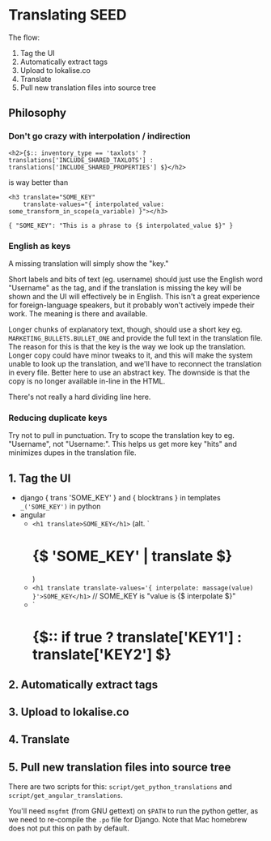 # Translating SEED

The flow:

1. Tag the UI
2. Automatically extract tags
3. Upload to lokalise.co
4. Translate
5. Pull new translation files into source tree

## Philosophy

### Don't go crazy with interpolation / indirection

```
<h2>{$:: inventory_type == 'taxlots' ? translations['INCLUDE_SHARED_TAXLOTS'] : translations['INCLUDE_SHARED_PROPERTIES'] $}</h2>
```

is way better than

```
<h3 translate="SOME_KEY"
    translate-values="{ interpolated_value: some_transform_in_scope(a_variable) }"></h3>
```

```
{ "SOME_KEY": "This is a phrase to {$ interpolated_value $}" }
```

### English as keys

A missing translation will simply show the "key."

Short labels and bits of text (eg. username) should just use the English word
"Username" as the tag, and if the translation is missing the key will be shown
and the UI will effectively be in English. This isn't a great experience for
foreign-language speakers, but it probably won't actively impede their work.
The meaning is there and available.

Longer chunks of explanatory text, though, should use a short key eg.
`MARKETING_BULLETS.BULLET_ONE` and provide the full text in the translation
file. The reason for this is that the key is the way we look up the
translation. Longer copy could have minor tweaks to it, and this will make the
system unable to look up the translation, and we'll have to reconnect the
translation in every file. Better here to use an abstract key. The downside
is that the copy is no longer available in-line in the HTML.

There's not really a hard dividing line here.

### Reducing duplicate keys

Try not to pull in punctuation. Try to scope the translation key to eg.
"Username", not "Username:". This helps us get more key "hits" and minimizes
dupes in the translation file.


## 1. Tag the UI

- django
  { trans 'SOME_KEY' } and { blocktrans } in templates
  `_('SOME_KEY')` in python
- angular
  - `<h1 translate>SOME_KEY</h1>` (alt. `<h1>{$ 'SOME_KEY' | translate $}</h1>)
  - `<h1 translate translate-values='{ interpolate: massage(value) }'>SOME_KEY</h1>` // SOME_KEY is "value is {$ interpolate $}"
  - `<h1>{$:: if true ? translate['KEY1'] : translate['KEY2'] $}</h1>

## 2. Automatically extract tags
## 3. Upload to lokalise.co
## 4. Translate
## 5. Pull new translation files into source tree

There are two scripts for this: `script/get_python_translations` and
`script/get_angular_translations`.

You'll need `msgfmt` (from GNU gettext) on `$PATH` to run the python getter, as
we need to re-compile the `.po` file for Django. Note that Mac homebrew does
not put this on path by default.
